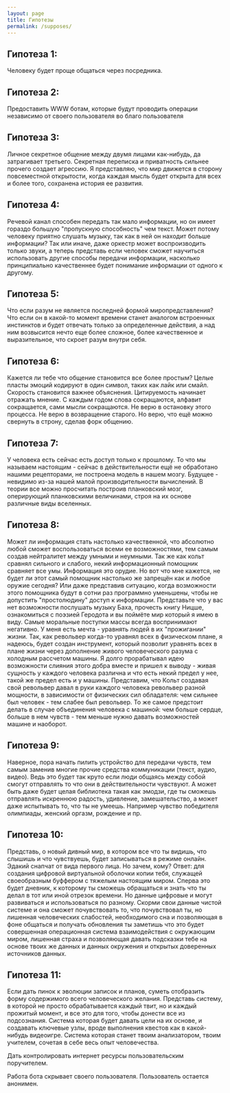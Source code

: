 ```yaml
---
layout: page
title: Гипотезы
permalink: /supposes/
---
```


Гипотеза 1: 
---
Человеку будет проще общаться через посредника.

Гипотеза 2: 
---
Предоставить WWW ботам, которые будут проводить операции независимо от своего пользователя во благо пользователя

Гипотеза 3:
---
Личное секретное общение между двумя лицами как-нибудь, да затрагивает третьего. Секретная переписка и приватность сильнее прочего создает агрессию. Я представляю, что мир движется в сторону повсеместной открытости, когда каждая мысль будет открыта для всех и более того, сохранена история ее развития.

Гипотеза 4:
---
Речевой канал способен передать так мало информации, но он имеет гораздо большую "пропускную способность" чем текст. Может потому человеку приятно слушать музыку, так как в ней он находит больше информации? Так или иначе, даже оркестр может воспроизводить только звуки, а теперь представь если человек сможет научиться использовать другие способы передачи информации, насколько принципиально качественнее будет понимание информации от одного к другому.

Гипотеза 5:
---
Что если разум не является последней формой миропредставления? Что если он в какой-то момент времени станет аналогом встроенных инстинктов и будет отвечать только за определенные действия, а над ним возвысится нечто еще более сложное, более качественное и выразительное, что скроет разум внутри себя.

Гипотеза 6:
---
Кажется ли тебе что общение становится все более простым? Целые пласты эмоций кодируют в один символ, таких как лайк или смайл. Скорость становится важнее объяснения. Цитируемость начинает отражать мнение. С каждым годом слова сокращаются, алфавит сокращается, сами мысли сокращаются. Не верю в остановку этого процесса. Не верю в возвращение старого. Но верю, что ещё можно свернуть в строну, сделав форк общению.

Гипотеза 7:
---
У человека есть сейчас есть доступ только к прошлому. То что мы называем настоящим - сейчас в действительности ещё не обработано нашими рецепторами, не построена модель в нашем мозгу. Будущее - невидимо из-за нашей малой производительности вычислений. В теории все можно просчитать построив планковский мозг, оперирующий планковскими величинами, строя на их основе различные виды вселенных.

Гипотеза 8:
---
Может ли информация стать настолько качественной, что абсолютно любой сможет воспользоваться всеми ее возможностями, тем самым создав нейтралитет между умными и неумными. Так же как кольт сравнял сильного и слабого, некий информационный помощник сравняет все умы. Информация это орудие. Но вот что мне кажется, не будет ли этот самый помощник настолько же запрещён как и любое оружие сегодня? Или даже представив ситуацию, когда возможности этого помощника будут в сотни раз программно уменьшены, чтобы не допустить "простолюдину" доступ к информации. Представьте что у вас нет возможности послушать музыку Баха, прочесть книгу Ницше, ознакомиться с поэзией Геродота и вы поймёте мир который я имею в виду.
Самые моральные поступки массы всегда воспринимают негативно. У меня есть мечта - уравнять людей в их "прожигании" жизни. Так, как револьвер когда-то уравнял всех в физическом плане, я надеюсь, будет создан инструмент, который позволит уравнять всех в плане жизни через дополнение живого человеческого разума с холодным рассчетом машины. Я долго прорабатывал идею возможности слияния этого добра вместе и пришел к выводу - живая сущность у каждого человека различна и что есть некий предел у нее, такой же предел есть и у машины. Представим, что Кольт создавая свой револьвер давал в руки каждого человека револьвер разной мощности, в зависимости от физических сил обладателя: чем сильнее был человек - тем слабее был револьвер. То же самое предстоит делать в случае объединения человека с машиной: чем больше сердце, больше в нем чувств - тем меньше нужно давать возможностей машине и наоборот.

Гипотеза 9:
---
Наверное, пора начать пилить устройство для передачи чувств, тем самым заменив многие прочие средства коммуникации (текст, аудио, видео). Ведь это будет так круто если люди общаясь между собой смогут отправлять то что они в действительности чувствуют. А может быть даже будет целая библиотека такая как эмодзи, где ты сможешь отправлять искреннюю радость, удивление, замешательство, а может даже испытывать то, что ты не умеешь. Например чувство победителя олимпиады, женский оргазм, рождение и пр.

Гипотеза 10:
---
Представь, о новый дивный мир, в котором все что ты видишь, что слышишь и что чувствуешь, будет записываться в режиме онлайн. Эдакий снапчат от вида первого лица. Но зачем, кому? Ответ: для создания цифровой виртуальной оболочки копии тебя, служащей своеобразным буффером с тяжелым настоящим миром. Сперва это будет дневник, к которому ты сможешь обращаться и знать что ты делал в тот или иной отрезок времени. Но данные цифровые и могут развиваться и использоваться по разному. Скорми свои данные чистой системе и она сможет почувствовать то, что почувствовал ты, но лишенная человеческих слабостей, необходимого сна и позволяющая в фоне общаться и получать обновления ты заметишь что это будет совершенная операционная система взаимодействия с окружающим миром, лишенная страха и позволяющая давать подсказки тебе на основе твоих же данных и данных окружения и открытых доверенных источников данных.

Гипотеза 11:
---
Если дать пинок к эволюции записок и планов, суметь отобразить форму содержимого всего человеческого желания. Представь систему, в которой не просто обрабатывается каждый твит, но и каждый прожитый момент, и все это для того, чтобы донести все из подсознания. Система которая будет давать цели на их основе, и создавать ключевые узлы, вроде выполнения квестов как в какой-нибудь видеоигре. Система которая станет твоим анализатором, твоим учителем, сочетая в себе весь опыт человечества.


Дать контролировать интернет ресурсы пользовательским поручителем. 

Работа бота скрывает своего пользователя. Пользователь остается анонимен.
